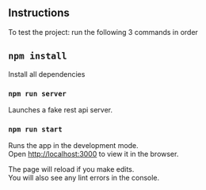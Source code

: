## Instructions

To test the project: run the following 3 commands in order

## `npm install`

Install all dependencies

### `npm run server`

Launches a fake rest api server.

### `npm run start`

Runs the app in the development mode.<br>
Open [http://localhost:3000](http://localhost:3000) to view it in the browser.

The page will reload if you make edits.<br>
You will also see any lint errors in the console.



